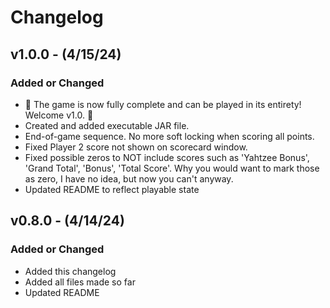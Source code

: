 # Changelog

## v1.0.0 - (4/15/24)

### Added or Changed
- :tada: The game is now fully complete and can be played in its entirety! Welcome v1.0. :tada:
- Created and added executable JAR file.
- End-of-game sequence. No more soft locking when scoring all points.
- Fixed Player 2 score not shown on scorecard window.
- Fixed possible zeros to NOT include scores such as 'Yahtzee Bonus', 'Grand Total', 'Bonus', 'Total Score'. Why you would want to mark those as zero, I have no idea, but now you can't anyway.
- Updated README to reflect playable state


## v0.8.0 - (4/14/24)

### Added or Changed
- Added this changelog
- Added all files made so far
- Updated README
